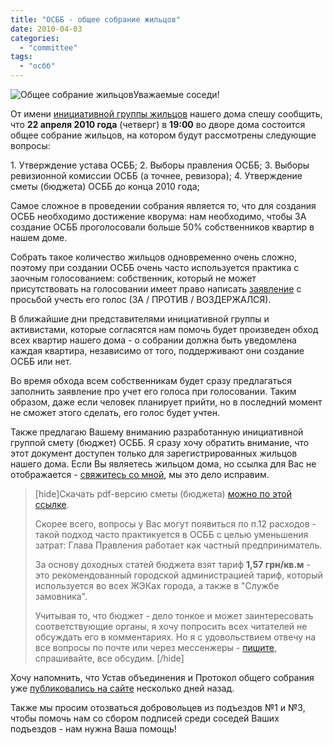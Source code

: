```yaml
---
title: "ОСББ - общее собрание жильцов"
date: 2010-04-03
categories: 
  - "committee"
tags: 
  - "осбб"
---
```


![Общее собрание жильцов](http://shevchenko4a.brovary.org/wp-content/uploads/2010/04/Lenin1.jpg "Общее собрание жильцов")Уважаемые соседи!

От имени [инициативной группы жильцов](http://shevchenko4a.brovary.org/osbb-sozdanie-initsiativnoy-gruppy/) нашего дома спешу сообщить, что **22 апреля 2010 года** (четверг) в **19:00** во дворе дома состоится общее собрание жильцов, на котором будут рассмотрены следующие вопросы:

1\. Утверждение устава ОСББ; 2. Выборы правления ОСББ; 3. Выборы ревизионной комиссии ОСББ (а точнее, ревизора); 4. Утверждение сметы (бюджета) ОСББ до конца 2010 года;

Самое сложное в проведении собрания является то, что для создания ОСББ необходимо достижение кворума: нам необходимо, чтобы ЗА создание ОСББ проголосовали больше 50% собственников квартир в нашем доме.

Собрать такое количество жильцов одновременно очень сложно, поэтому при создании ОСББ очень часто используется практика с заочным голосованием: <!--more-->собственник, который не может присутствовать на голосовании имеет право написать [заявление](https://docs.google.com/fileview?id=0B15gOycbY2u7NDEzMjI3N2EtYjczOC00Yzk3LWE3MjQtZWZhN2FlYTE5NzY4&hl=ru) с просьбой учесть его голос (ЗА / ПРОТИВ / ВОЗДЕРЖАЛСЯ).

В ближайшие дни представителями инициативной группы и активистами, которые согласятся нам помочь будет произведен обход всех квартир нашего дома - о собрании должна быть уведомлена каждая квартира, независимо от того, поддерживают они создание ОСББ или нет.

Во время обхода всем собственникам будет сразу предлагаться заполнить заявление про учет его голоса при голосовании. Таким образом, даже если человек планирует прийти, но в последний момент не сможет этого сделать, его голос будет учтен.

Также предлагаю Вашему вниманию разработанную инициативной группой смету (бюджет) ОСББ. Я сразу хочу обратить внимание, что этот документ доступен только для зарегистрированных жильцов нашего дома. Если Вы являетесь жильцом дома, но ссылка для Вас не отображается - [свяжитесь со мной](http://shevchenko4a.brovary.org/about/), мы это дело исправим.

> \[hide\]Скачать pdf-версию сметы (бюджета) [можно по этой ссылке](https://docs.google.com/fileview?id=0B15gOycbY2u7OWQzNGY2OTgtY2MyYy00MmQyLTkyNTctMjRiZmJiOWYwZDJj&hl=ru).
> 
> Скорее всего, вопросы у Вас могут появиться по п.12 расходов - такой подход часто практикуется в ОСББ с целью уменьшения затрат: Глава Правления работает как частный предприниматель.
> 
> За основу доходных статей бюджета взят тариф **1,57 грн/кв.м** - это рекомендованный городской администрацией тариф, который используется во всех ЖЭКах города, а также в "Службе замовника".
> 
> Учитывая то, что бюджет - дело тонкое и может заинтересовать соответствующие органы, я хочу попросить всех читателей не обсуждать его в комментариях. Но я с удовольствием отвечу на все вопросы по почте или через мессенжеры - [пишите](http://shevchenko4a.brovary.org/about/), спрашивайте, все обсудим. \[/hide\]

Хочу напомнить, что Устав объединения и Протокол общего собрания уже [публиковались на сайте](http://shevchenko4a.brovary.org/osbb-gotovim-dokumenty/) несколько дней назад.

Также мы просим отозваться добровольцев из подъездов №1 и №3, чтобы помочь нам со сбором подписей среди соседей Ваших подъездов - нам нужна Ваша помощь!

